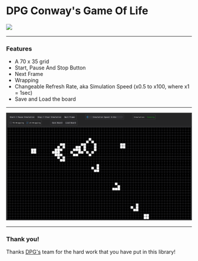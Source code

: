 # DPG Conway's Game Of Life

![](src/GMF.ico)

---
### Features

- A 70 x 35 grid
- Start, Pause And Stop Button
- Next Frame
- Wrapping
- Changeable Refresh Rate, aka Simulation Speed (x0.5 to x100, where x1 = 1sec)
- Save and Load the board

---

![](src/game.png)

---
### Thank you!

Thanks [DPG's](https://github.com/hoffstadt/DearPyGui) team for the hard work that you have put in this library!
